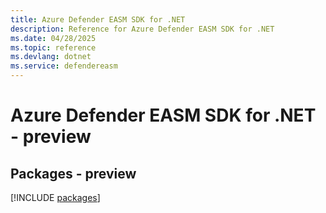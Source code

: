 ```yaml
---
title: Azure Defender EASM SDK for .NET
description: Reference for Azure Defender EASM SDK for .NET
ms.date: 04/28/2025
ms.topic: reference
ms.devlang: dotnet
ms.service: defendereasm
---
```

# Azure Defender EASM SDK for .NET - preview
## Packages - preview
[!INCLUDE [packages](defender-easm-index.md)]